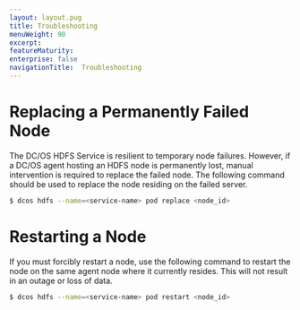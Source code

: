 ```yaml
---
layout: layout.pug
title: Troubleshooting
menuWeight: 90
excerpt:
featureMaturity:
enterprise: false
navigationTitle:  Troubleshooting
---
```


<!-- This source repo for this topic is https://github.com/dcos-commons/ -->


# Replacing a Permanently Failed Node
The DC/OS HDFS Service is resilient to temporary node failures. However, if a DC/OS agent hosting an HDFS node is permanently lost, manual intervention is required to replace the failed node. The following command should be used to replace the node residing on the failed server.

```bash
$ dcos hdfs --name=<service-name> pod replace <node_id>
```

# Restarting a Node
If you must forcibly restart a node, use the following command to restart the node on the same agent node where it currently resides. This will not result in an outage or loss of data.

```bash
$ dcos hdfs --name=<service-name> pod restart <node_id>
```
